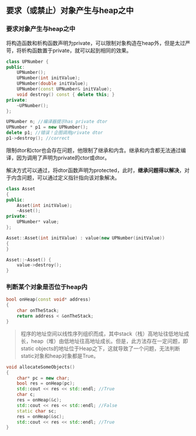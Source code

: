 ## 要求（或禁止）对象产生与heap之中

### 要求对象产生与heap之中

将构造函数和析构函数声明为private，可以限制对象构造在heap外，但是太过严苛，将析构函数置于private，就可以起到相同的效果。

```c++
class UPNumber {
public:
    UPNumber();
    UPNumber(int initValue);
    UPNumber(double initValue);
    UPNumber(const UPNumber& initValue);
    void destroy() const { delete this; }
private:
    ~UPNumber();
};

UPNumber n; //编译器提示has private dtor
UPNumber * p1 = new UPNumber();
delete p1; //错误！企图调用private dtor
p1->destroy(); //correct
```

限制dtor和ctor也会存在问题，他限制了继承和内含。继承和内含都无法通过编译，因为调用了声明为private的ctor或dtor。

解决方式可以通过，将dtor函数声明为protected，此时，**继承问题得以解决**，对于内含问题，可以通过定义指针指向该对象解决。

```c++
class Asset
{
public:
    Asset(int initValue);
    ~Asset();
private:
    UPNumber* value;
};

Asset::Asset(int initValue) : value(new UPNumber(initValue))
{
}

Asset::~Asset() {
    value->destroy();
}
```

### 判断某个对象是否位于heap内

```c++
bool onHeap(const void* address)
{
    char onTheStack;
    return address < &onTheStack;
}
```

> 程序的地址空间以线性序列组织而成，其中stack（栈）高地址往低地址成长，heap（堆）由低地址往高地址成长。但是，此方法存在一定问题，即static objects的地址位于Heap之下，这就导致了一个问题，无法判断static对象和heap对象都是True。

```c++
void allocateSomeObjects()
{
    char* pc = new char;
    bool res = onHeap(pc);
    std::cout << res << std::endl; //True
    char c;
    res = onHeap(&c);
    std::cout << res << std::endl; //False
    static char sc;
    res = onHeap(&sc);
    std::cout << res << std::endl; //True
}
```
